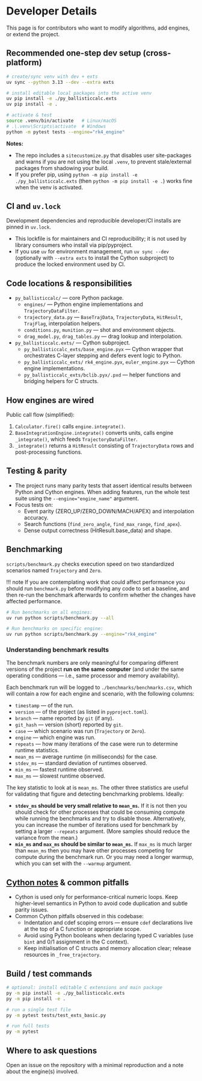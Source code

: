 # Developer Details

This page is for contributors who want to modify algorithms, add engines, or extend the project.

## Recommended one-step dev setup (cross-platform)

```bash
# create/sync venv with dev + exts
uv sync --python 3.13 --dev --extra exts

# install editable local packages into the active venv
uv pip install -e ./py_ballisticcalc.exts
uv pip install -e .

# activate & test
source .venv/bin/activate   # Linux/macOS
# .\.venv\Scripts\activate  # Windows
python -m pytest tests --engine="rk4_engine"
```

**Notes:**

- The repo includes a `sitecustomize.py` that disables user site-packages and warns if you are not using the local `.venv`, to prevent stale/external packages from shadowing your build.
- If you prefer pip, using `python -m pip install -e ./py_ballisticcalc.exts` (then `python -m pip install -e .`) works fine when the venv is activated.

## CI and `uv.lock`
Development dependencies and reproducible developer/CI installs are pinned in `uv.lock`.

* This lockfile is for maintainers and CI reproducibility; it is not used by library consumers who install via pip/pyproject.
* If you use `uv` for environment management, run `uv sync --dev` (optionally with `--extra exts` to install the Cython subproject) to produce the locked environment used by CI.

## Code locations & responsibilities
- `py_ballisticcalc/` — core Python package.
    - `engines/` — Python engine implementations and `TrajectoryDataFilter`.
    - `trajectory_data.py` — `BaseTrajData`, `TrajectoryData`, `HitResult`, `TrajFlag`, interpolation helpers.
    - `conditions.py`, `munition.py` — shot and environment objects.
    - `drag_model.py`, `drag_tables.py` — drag lookup and interpolation.
- `py_ballisticcalc.exts/` — Cython subproject.
    - `py_ballisticcalc_exts/base_engine.pyx` — Cython wrapper that orchestrates C-layer stepping and defers event logic to Python.
    - `py_ballisticcalc_exts/` `rk4_engine.pyx`, `euler_engine.pyx` — Cython engine implementations.
    - `py_ballisticcalc_exts/bclib.pyx/.pxd` — helper functions and bridging helpers for C structs.

## How engines are wired
Public call flow (simplified):

1. `Calculator.fire()` calls `engine.integrate()`.
2. `BaseIntegrationEngine.integrate()` converts units, calls engine `_integrate()`, which feeds `TrajectoryDataFilter`.
3. `_integrate()` returns a `HitResult` consisting of `TrajectoryData` rows and post-processing functions.

## Testing & parity
- The project runs many parity tests that assert identical results between Python and Cython engines. When adding features, run the whole test suite using the `--engine="engine_name"` argument.
- Focus tests on:
    - Event parity (ZERO_UP/ZERO_DOWN/MACH/APEX) and interpolation accuracy.
    - Search functions (`find_zero_angle`, `find_max_range`, `find_apex`).
    - Dense output correctness (HitResult.base_data) and shape.

## Benchmarking
`scripts/benchmark.py` checks execution speed on two standardized scenarios named `Trajectory` and `Zero`.

!!! note
    If you are contemplating work that could affect performance you should run `benchmark.py` before modifying any code to set a baseline, and then re-run the benchmark afterwards to confirm whether the changes have affected performance.

```bash
# Run benchmarks on all engines:
uv run python scripts/benchmark.py --all

# Run benchmarks on specific engine:
uv run python scripts/benchmark.py --engine="rk4_engine"
```

### Understanding benchmark results
The benchmark numbers are only meaningful for comparing different versions of the project **run on the same computer** (and under the same operating conditions — i.e., same processor and memory availability).

Each benchmark run will be logged to `./benchmarks/benchmarks.csv`, which will contain a row for each engine and scenario, with the following columns:

* `timestamp` — of the run.
* `version` — of the project (as listed in `pyproject.toml`).
* `branch` — name reported by `git` (if any).
* `git_hash` — version (short) reported by `git`.
* `case` — which scenario was run (`Trajectory` or `Zero`).
* `engine` — which engine was run.
* `repeats` — how many iterations of the case were run to determine runtime statistics.
* `mean_ms` — average runtime (in milliseconds) for the case.
* `stdev_ms` — standard deviation of runtimes observed.
* `min_ms` — fastest runtime observed.
* `max_ms` — slowest runtime observed.

The key statistic to look at is `mean_ms`.  The other three statistics are useful for validating that figure and detecting benchmarking problems.  Ideally:

* **`stdev_ms` should be very small relative to `mean_ms`.**  If it is not then you should check for other processes that could be consuming compute while running the benchmarks and try to disable those.  Alternatively, you can increase the number of iterations used for benchmark by setting a larger `--repeats` argument.  (More samples should reduce the variance from the mean.)
* **`min_ms` and `max_ms` should be similar to `mean_ms`.**  If `max_ms` is much larger than `mean_ms` then you may have other processes competing for compute during the benchmark run.  Or you may need a longer warmup, which you can set with the `--warmup` argument.

## [Cython notes](cython.md) & common pitfalls
- Cython is used only for performance-critical numeric loops. Keep higher-level semantics in Python to avoid code duplication and subtle parity issues.
- Common Cython pitfalls observed in this codebase:
    - Indentation and cdef scoping errors — ensure `cdef` declarations live at the top of a C function or appropriate scope.
    - Avoid using Python booleans when declaring typed C variables (use `bint` and 0/1 assignment in the C context).
    - Keep initialisation of C structs and memory allocation clear; release resources in `_free_trajectory`.

## Build / test commands

```bash
# optional: install editable C extensions and main package
py -m pip install -e ./py_ballisticcalc.exts
py -m pip install -e .

# run a single test file
py -m pytest tests/test_exts_basic.py

# run full tests
py -m pytest
```

## Where to ask questions
Open an issue on the repository with a minimal reproduction and a note about the engine(s) involved.
